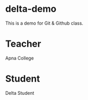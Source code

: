# delta-demo
This is a demo for Git &amp; Github class.

# Teacher
Apna College

# Student
Delta Student